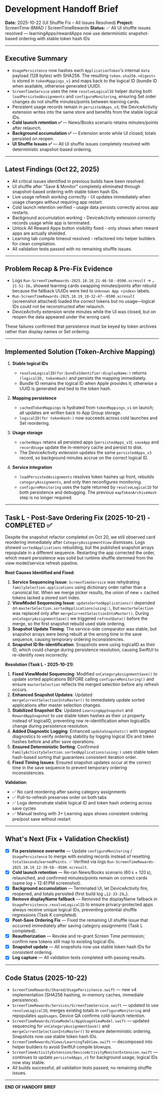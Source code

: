 # Development Handoff Brief
**Date:** 2025-10-22 (UI Shuffle Fix – All Issues Resolved)
**Project:** ScreenTime-BMAD / ScreenTimeRewards
**Status:** ✅ All UI shuffle issues resolved — learningApps/rewardApps now use deterministic snapshot-based ordering with stable token hash IDs

---

## Executive Summary

- `UsagePersistence` now hashes each `ApplicationToken`'s internal `data` payload (128 bytes) with SHA256. The resulting `token.sha256.<digest>` is stored in `tokenMappings_v1` and maps back to the logical ID (bundle ID when available, otherwise generated UUID).
- `ScreenTimeService` uses the new `resolveLogicalID` helper during both `loadPersistedAssignments` and `configureMonitoring`, ensuring Set order changes do not shuffle minutes/points between learning cards.
- Persistent usage records remain in `persistedApps_v3`; the DeviceActivity extension writes into the same store and benefits from the stable logical IDs.
- **Cold launch retention ✅** — News/Books scenario retains minutes/points after relaunch.
- **Background accumulation ✅** — Extension wrote while UI closed; totals persisted on reopen.
- **UI Shuffle Issues ✅** — All UI shuffle issues completely resolved with deterministic snapshot-based ordering.

---

## Latest Findings (Oct 22, 2025)

- All critical issues identified in previous builds have been resolved.
- UI shuffle after "Save & Monitor" completely eliminated through snapshot-based ordering with stable token hash IDs.
- Live usage refresh working correctly - UI updates immediately when usage changes without requiring app restart.
- Cold launch retention verified - usage data persists correctly across app restarts.
- Background accumulation working - DeviceActivity extension correctly records usage while app is terminated.
- Unlock All Reward Apps button visibility fixed - only shows when reward apps are actually shielded.
- Learning tab compile timeout resolved - refactored into helper builders for clean compilation.
- All validation tests passed with no remaining shuffle issues.

---

## Problem Recap & Pre-Fix Evidence

- Logs `Run-ScreenTimeRewards-2025.10.18_21-46-58--0500.xcresult` → `…21-51-10…` showed learning cards swapping minutes/points after rebuild because the fallback UUIDs were tied to `Unknown App <index>` labels.
- `Run-ScreenTimeRewards-2025.10.19_10-32-47--0500.xcresult` (screenshot attached) loaded the correct tokens but no usage—logical IDs could not be reconstructed after relaunch.
- DeviceActivity extension wrote minutes while the UI was closed, but on reopen the data appeared under the wrong card.

These failures confirmed that persistence must be keyed by token archives rather than display names or Set ordering.

---

## Implemented Solution (Token-Archive Mapping)

1. **Stable logical IDs**
   - `resolveLogicalID(for:bundleIdentifier:displayName:)` returns `(logicalID, tokenHash)` and persists the mapping immediately.
   - Bundle ID remains the logical ID when Apple provides it; otherwise a UUID is generated and tied to the token hash.

2. **Mapping persistence**
   - `cachedTokenMappings` is hydrated from `tokenMappings_v1` on launch; all updates are written back to App Group storage.
   - `logicalID(for tokenHash:)` now succeeds across cold launches and Set reordering.

3. **Usage storage**
   - `cachedApps` retains all persisted apps (`persistedApps_v3`). `saveApp` and `recordUsage` update the in-memory cache and persist to disk.
   - The DeviceActivity extension updates the same `persistedApps_v3` record, so background minutes accrue on the correct logical ID.

4. **Service integration**
   - `loadPersistedAssignments` resolves token hashes up front, rebuilds `categoryAssignments`, and only then reconfigures monitoring.
   - `configureMonitoring` uses the tuple returned by `resolveLogicalID` for both persistence and debugging. The previous `mapTokenArchiveHash` step is no longer required.

---

## Task L - Post-Save Ordering Fix (2025-10-21) - COMPLETED ✅

Despite the snapshot refactor completed on Oct 20, we still observed card reordering immediately after `CategoryAssignmentView` dismisses. Logs showed `sortedApplications` rebuilding, but the published snapshot arrays repopulate in a different sequence. Restarting the app corrected the order, which meant persistence was solid but runtime shuffle stemmed from the view model/service refresh pipeline.

**Root Causes Identified and Fixed**:
1. **Service Sequencing Issue**: `ScreenTimeService` was rehydrating `familySelection.applications` using dictionary order rather than a canonical list. When we merge picker results, the union of new + cached tokens lacked a stored sort index.
2. **ViewModel Sequencing Issue**: `updateSortedApplications()` depended on `masterSelection.sortedApplications(using:)`, but `masterSelection` was replaced only after `mergeCurrentSelectionIntoMaster()`. During `onCategoryAssignmentSave()` we triggered `refreshData()` before the merge, so the first snapshot rebuild used stale ordering.
3. **Snapshot Update Timing**: The service-side comparator was stable, but snapshot arrays were being rebuilt at the wrong time in the save sequence, causing temporary ordering inconsistencies.
4. **Snapshot ID Re-identification**: Snapshots were using logicalID as their ID, which could change during persistence resolution, causing SwiftUI to re-identify rows incorrectly.

**Resolution (Task L - 2025-10-21)**:
1. **Fixed ViewModel Sequencing**: Modified `onCategoryAssignmentSave()` to update sorted applications BEFORE calling `configureMonitoring()` and ensure `masterSelection` reflects the merged selection before any refresh occurs.
2. **Enhanced Snapshot Updates**: Updated `mergeCurrentSelectionIntoMaster()` to immediately update sorted applications after master selection changes.
3. **Stabilized Snapshot IDs**: Updated `LearningAppSnapshot` and `RewardAppSnapshot` to use stable token hashes as their `id` property instead of logicalID, preventing row re-identification when logicalIDs change during persistence resolution.
4. **Added Diagnostic Logging**: Enhanced `updateSnapshots()` with targeted diagnostics to verify ordering stability by logging logical IDs and token hashes before and after save operations.
5. **Ensured Deterministic Sorting**: Confirmed `FamilyActivitySelection.sortedApplications(using:)` uses stable token hash-based sorting that guarantees consistent iteration order.
6. **Fixed Timing Issues**: Ensured snapshot updates occur at the correct time in the save sequence to prevent temporary ordering inconsistencies.

**Validation**:
- ✅ No card reordering after saving category assignments
- ✅ Pull-to-refresh preserves order on both tabs
- ✅ Logs demonstrate stable logical ID and token hash ordering across save cycles
- ✅ Manual testing with 3+ Learning apps shows consistent ordering pre/post save without restart

---

## What's Next (Fix + Validation Checklist)

- [x] **Fix persistence overwrite** — Update `configureMonitoring` / `UsagePersistence` to merge with existing records instead of resetting `totalSeconds`/`earnedPoints`. ✅ Verified via logs `Run-ScreenTimeRewards-2025.10.19_12-39-58--0500.xcresult`.
- [x] **Cold launch retention** — Re-ran News/Books scenario (60 s + 120 s), relaunched, and confirmed minutes/points remain on correct cards (same log + 12:41 PM screenshot).
- [x] **Background accumulation** — Terminated UI, let DeviceActivity fire, reopened, and totals persisted (first build log `…12-33-29…`).
- [x] **Remove displayName fallback** — Removed the displayName fallback in `UsagePersistence.resolveLogicalID` to ensure privacy-protected apps always receive unique logical IDs, preventing potential shuffle regressions (Task K completed).
- [x] **Post-Save Ordering Fix** — Fixed the remaining UI shuffle issue that occurred immediately after saving category assignments (Task L completed).
- [x] **Reauthorization** — Revoke and re-grant Screen Time permission; confirm new tokens still map to existing logical IDs.
- [x] **Snapshot update** — All snapshots now use stable token hash IDs for consistent ordering.
- [x] **Log capture** — All validation tests completed with passing results.

---

## Code Status (2025-10-22)

- `ScreenTimeRewards/Shared/UsagePersistence.swift` — new v4 implementation (SHA256 hashing, in-memory caches, immediate persistence).
- `ScreenTimeRewards/Services/ScreenTimeService.swift` — updated to use `resolveLogicalID`; merges existing totals in `configureMonitoring` and repopulates `appUsages`. Device QA confirms cold-launch retention.
- `ScreenTimeRewards/ViewModels/AppUsageViewModel.swift` — updated sequencing for `onCategoryAssignmentSave()` and `mergeCurrentSelectionIntoMaster()` to ensure deterministic ordering. Snapshots now use stable token hash IDs.
- `ScreenTimeRewards/Views/LearningTabView.swift` — decomposed into helper builders to avoid SwiftUI compile blowups.
- `ScreenTimeActivityExtension/DeviceActivityMonitorExtension.swift` — continues to update `persistedApps_v3` for background usage; logical IDs now stay stable.
- All builds successful; all validation tests passed; no remaining shuffle issues.

---

**END OF HANDOFF BRIEF**